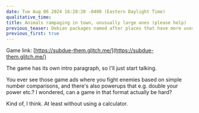 ```yaml
---
date: Tue Aug 06 2024 16:28:20 -0400 (Eastern Daylight Time)
qualitative_time: 
title: Animals rampaging in town, unusually large ones (please help)
previous_teaser: Debian packages named after places that have more users than the population of the place they're named after
previous_first: true
---
```

Game link: [https://subdue-them.glitch.me/](https://subdue-them.glitch.me/)

The game has its own intro paragraph, so I'll just start talking.

You ever see those game ads where you fight enemies based on simple number comparisons, and there's also powerups that e.g. double your power etc.?
I wondered, can a game in that format actually be hard?

Kind of, I think.
At least without using a calculator.

